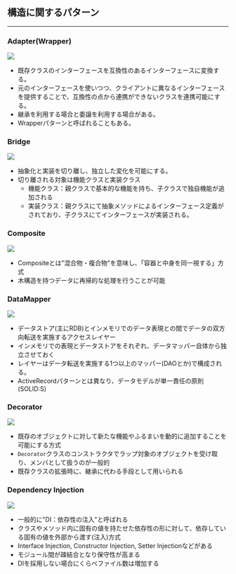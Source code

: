 ## 構造に関するパターン
---

### Adapter(Wrapper)

![](https://designpatternsphp.readthedocs.io/ja/latest/_images/uml24.png)

- 既存クラスのインターフェースを互換性のあるインターフェースに変換する。
- 元のインターフェースを使いつつ、クライアントに異なるインターフェースを提供することで、互換性の点から連携ができないクラスを連携可能にする。
- 継承を利用する場合と委譲を利用する場合がある。
- Wrapperパターンと呼ばれることもある。

### Bridge

![](https://designpatternsphp.readthedocs.io/ja/latest/_images/uml25.png)

- 抽象化と実装を切り離し、独立した変化を可能にする。
- 切り離される対象は機能クラスと実装クラス
  - 機能クラス：親クラスで基本的な機能を持ち、子クラスで独自機能が追加される
  - 実装クラス：親クラスにて抽象メソッドによるインターフェース定義がされており、子クラスにてインターフェースが実装される。

### Composite

![](https://designpatternsphp.readthedocs.io/ja/latest/_images/uml26.png)

- Compositeとは"混合物・複合物"を意味し、「容器と中身を同一視する」方式
- 木構造を持つデータに再帰的な処理を行うことが可能

### DataMapper

![](https://designpatternsphp.readthedocs.io/en/latest/_images/uml27.png)

- データストア(主にRDB)とインメモリでのデータ表現との間でデータの双方向転送を実施するアクセスレイヤー
- インメモリでの表現とデータストアをそれぞれ、データマッパー自体から独立させておく
- レイヤーはデータ転送を実施する1つ以上のマッパー(DAOとか)で構成される。
- ActiveRecordパターンとは異なり、データモデルが単一責任の原則(SOLID:S)

### Decorator

![](https://designpatternsphp.readthedocs.io/en/latest/_images/uml28.png)

- 既存のオブジェクトに対して新たな機能やふるまいを動的に追加することを可能にする方式
- `Decorator`クラスのコンストラクタでラップ対象のオブジェクトを受け取り、メンバとして扱うのが一般的
- 既存クラスの拡張時に、継承に代わる手段として用いられる

### Dependency Injection

![](https://designpatternsphp.readthedocs.io/en/latest/_images/uml29.png)

- 一般的に"DI：依存性の注入"と呼ばれる
- クラスやメソッド内に固有の値を持たせた依存性の形に対して、依存している固有の値を外部から渡す(注入)方式
- Interface Injection, Constructor Injection, Setter Injectionなどがある
- モジュール間が疎結合となり保守性が高まる
- DIを採用しない場合にくらべファイル数は増加する